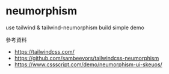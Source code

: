 # neumorphism
use tailwind &amp; tailwind-neumorphism build simple demo

參考資料
- https://tailwindcss.com/
- https://github.com/sambeevors/tailwindcss-neumorphism
- https://www.cssscript.com/demo/neumorphism-ui-skeuos/
